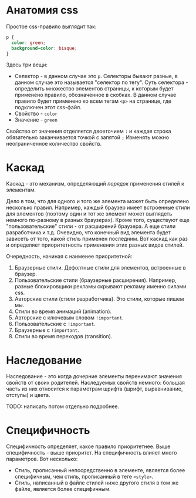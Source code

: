 # Анатомия css

Простое css-правило выглядит так:

```css
p {
  color: green;
  background-color: bisque;
}
```

Здесь три вещи:

* Селектор - в данном случае это `p`. Селекторы бывают разные, в данном случае это называется "селектор по тегу". Суть селектора - определить множество элементов страницы, к которым будет применено правило, обозначенное в скобках. В данном случае правило будет применено ко всем тегам `<p>` на странице, где подключен этот css-файл.
* Свойство - `color`
* Значение - `green`

Свойство от значения отделяется двоеточием `:` и каждая строка обязательно заканчивается точкой с запятой `;` Изменять можно неограниченное количество свойств.

# Каскад

Каскад - это механизм, определяющий *порядок* применения стилей к элементам.

Дело в том, что для одного и того же элемента может быть определено несколько правил. Например, каждый браузер имеет встроенные стили для элементов (поэтому один и тот же элемент может выглядеть немного по-разному в разных браузерах). Кроме того, существуют еще "пользовательские" стили - от расширений браузера. А еще стили разработчика и т.д. Очевидно, что конечный вид элемента будет зависеть от того, какой стиль применен последним. Вот каскад как раз и определяет приоритетность применения этих разных видов стилей.

Очередность, начиная с наименее приоритетной:

1. Браузерные стили. Дефолтные стили для элементов, встроенные в браузер.
2. Пользовательские стили (браузерные расширения). Например, разные блокировщики рекламы скрывают рекламу именно силами css.
3. Авторские стили (стили разработчика). Это стили, которые пишем мы.
4. Стили во время анимаций (animation).
5. Авторские с ключевым словом `!important`.
6. Пользовательские с `!important`.
7. Браузерные с `!important`.
8. Стили во время переходов (transition).

# Наследование

Наследование - это когда дочерние элементы перенимают значения свойств от своих родителей. Наследуемых свойств немного: большая часть из них относится к параметрам шрифта (шрифт, выравнивание, отступы) и цвета.

TODO: написать потом отдельно подробнее.

# Специфичность

Специфичность определяет, какое правило приоритетнее. Выше специфичность - выше приоритет. На специфичность влияет много параметров. Вот несколько:

* Стиль, прописанный непосредственно в элементе, является более специфичным, чем стиль, прописанный в теге `<style>`.
* Стиль, написанный в файле стилей ниже другого стиля в том же файле, является более специфичным.